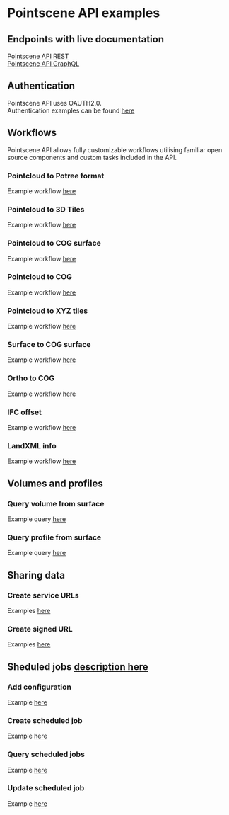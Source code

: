 # Pointscene API examples
## Endpoints with live documentation
[Pointscene API REST](https://api.pointscene.com/api)   
[Pointscene API GraphQL](https://api.pointscene.com/graphql)   

## Authentication
Pointscene API uses OAUTH2.0.   
Authentication examples can be found [here](https://github.com/Pointscene/pointscene-api-examples/blob/main/docs/Authentication.md)

## Workflows
Pointscene API allows fully customizable workflows utilising familiar open source components and custom tasks included in the API.   

### Pointcloud to Potree format
Example workflow [here](https://github.com/Pointscene/pointscene-api-examples/blob/main/docs/PointcloudToPotree.md)   

### Pointcloud to 3D Tiles
Example workflow [here](https://github.com/Pointscene/pointscene-api-examples/blob/main/docs/PointcloudTo3DTiles.md) 

### Pointcloud to COG surface
Example workflow [here](https://github.com/Pointscene/pointscene-api-examples/blob/main/docs/PointcloudToSurface.md)

### Pointcloud to COG
Example workflow [here](https://github.com/Pointscene/pointscene-api-examples/blob/main/docs/PointcloudToCOG.md)

### Pointcloud to XYZ tiles
Example workflow [here](https://github.com/Pointscene/pointscene-api-examples/blob/main/docs/PointcloudToXYZTiles.md)

### Surface to COG surface
Example workflow [here](https://github.com/Pointscene/pointscene-api-examples/blob/main/docs/SurfaceToCOG.md)

### Ortho to COG
Example workflow [here](https://github.com/Pointscene/pointscene-api-examples/blob/main/docs/OrthoToCOG.md)

### IFC offset
Example workflow [here](https://github.com/Pointscene/pointscene-api-examples/blob/main/docs/OffsetIFC.md)

### LandXML info
Example workflow [here](https://github.com/Pointscene/pointscene-api-examples/blob/main/docs/LandXMLInfo.md)

## Volumes and profiles
### Query volume from surface
Example query [here](https://github.com/Pointscene/pointscene-api-examples/blob/main/docs/QueryVolume.md)   

### Query profile from surface
Example query [here](https://github.com/Pointscene/pointscene-api-examples/blob/main/docs/QueryElevations.md)  

## Sharing data
### Create service URLs
Examples [here](https://github.com/Pointscene/pointscene-api-examples/blob/main/docs/CreateServiceUrl.md) 

### Create signed URL
Examples [here](https://github.com/Pointscene/pointscene-api-examples/blob/main/docs/CreateSignedUrl.md) 

## Sheduled jobs [description here](https://github.com/Pointscene/pointscene-api-examples/blob/main/docs/DescriptionOfScheduledJobs.md)
### Add configuration
Example [here](https://github.com/Pointscene/pointscene-api-examples/blob/main/docs/AddConfig.md) 
### Create scheduled job
Example [here](https://github.com/Pointscene/pointscene-api-examples/blob/main/docs/CreateScheduledJob.md) 
### Query scheduled jobs
Example [here](https://github.com/Pointscene/pointscene-api-examples/blob/main/docs/QueryJobs.md) 
### Update scheduled job
Example [here](https://github.com/Pointscene/pointscene-api-examples/blob/main/docs/UpdateJob.md) 